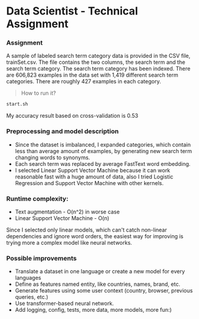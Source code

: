 # Data Scientist - Technical Assignment 

### Assignment 
A sample of labeled search term category data is provided in the CSV file, trainSet.csv. The file contains the two columns, the search term and the search term category. The search term category has been indexed. There are 606,823 examples in the data set with 1,419 different search term categories. There are roughly 427 examples in each category. 

> How to run it?
```sh
start.sh
```

My accuracy result based on cross-validation is 0.53

### Preprocessing and model description

* Since the dataset is imbalanced, I expanded categories, which contain less than average amount of examples, by generating new search term changing words to synonyms. 
* Each search term was replaced by average FastText word embedding.
* I selected Linear Support Vector Machine because it can work reasonable fast with a huge amount of data, also I tried Logistic Regression and Support Vector Machine with other kernels. 

### Runtime complexity:
* Text augmentation - O(n^2) in worse case
* Linear Support Vector Machine - O(n)

Since I selected only linear models, which can't catch non-linear dependencies and ignore word orders, the easiest way for improving is trying more a complex model like neural networks. 


### Possible improvements 
* Translate a dataset in one language or create a new model for every languages
* Define as features named entity, like countries, names, brand, etc.
* Generate features using some user context (country, browser, previous queries, etc.)
* Use transformer-based neural network.
* Add logging, config, tests, more data, more models, more fun:)
